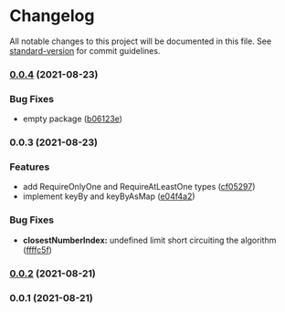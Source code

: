 # Changelog

All notable changes to this project will be documented in this file. See [standard-version](https://github.com/conventional-changelog/standard-version) for commit guidelines.

### [0.0.4](https://github.com/BenedictOng42/fastfunctions/compare/v0.0.3...v0.0.4) (2021-08-23)


### Bug Fixes

* empty package ([b06123e](https://github.com/BenedictOng42/fastfunctions/commit/b06123e02d92747ee95191aadca445ec66ed341e))

### 0.0.3 (2021-08-23)


### Features

* add RequireOnlyOne and RequireAtLeastOne types ([cf05297](https://github.com/BenedictOng42/fastfunctions/commit/cf05297648b4ac5323c8508b4a37bbcb2baca268))
* implement keyBy and keyByAsMap ([e04f4a2](https://github.com/BenedictOng42/fastfunctions/commit/e04f4a23babd7abb3cb4a4044ac1112cb0d8c6e1))


### Bug Fixes

* **closestNumberIndex:** undefined limit short circuiting the algorithm ([ffffc5f](https://github.com/BenedictOng42/fastfunctions/commit/ffffc5fd0c22f713ce9f49319aff45958fe8a4df))

### [0.0.2](https://github.com/BenedictOng42/fastfunctions/compare/v0.0.1...v0.0.2) (2021-08-21)


### 0.0.1 (2021-08-21)
